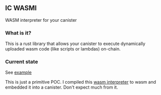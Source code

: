 ## IC WASMI
WASM interpreter for your canister

### What is it?
This is a rust library that allows your canister to execute dynamically uploaded wasm code (like scripts or lambdas) on-chain.

### Current state
See [example](./e2e-tests/canister/src/actor.rs)

This is just a primitive POC. I compiled this [wasm interpreter](https://github.com/yblein/rust-wasm) to wasm and embedded it
into a canister. Don't expect much from it.
